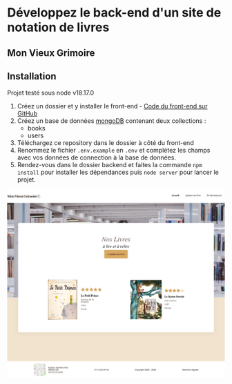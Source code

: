 # Développez le back-end d'un site de notation de livres


## Mon Vieux Grimoire

## Installation

Projet testé sous node v18.17.0
1. Créez un dossier et y installer le front-end - [Code du front-end sur GitHub](https://github.com/OpenClassrooms-Student-Center/P7-Dev-Web-livres)
1. Créez un base de données [mongoDB](https://www.mongodb.com/) contenant deux collections : 
   - books
   - users
1. Téléchargez ce repository dans le dossier à côté du front-end
1. Renommez le fichier `.env.example` en `.env` et complétez les champs avec vos données de connection à la base de données.
1. Rendez-vous dans le dossier backend et faites la commande `npm install` pour installer les dépendances puis `node server` pour lancer le projet.

![Copie écran du site Mon Vieux Grimoire](https://github.com/devloben/Dandonneau_Benoit_2_code_072023/blob/main/images/copie_ecran_mon_vieux_grimoire.png)
